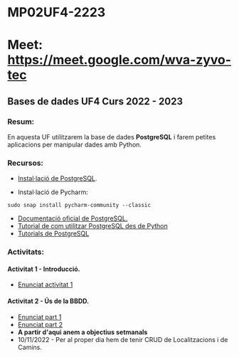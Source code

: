 # MP02UF4-2223

# Meet: https://meet.google.com/wva-zyvo-tec

## Bases de dades UF4 Curs 2022 - 2023

### Resum:

En aquesta UF utilitzarem la base de dades **PostgreSQL** i farem petites aplicacions per manipular dades amb Python.

### Recursos:

- [Instal·lació de PostgreSQL](https://dungeonofbits.com/category/postgresql.html).

- Instal·lació de Pycharm: 

```
sudo snap install pycharm-community --classic
```
- [Documentació oficial de PostgreSQL.](https://www.postgresql.org/docs/current/index.html)
- [Tutorial de com utilitzar PostgreSQL des de Python](https://dungeonofbits.com/conectar-con-una-base-de-datos-postgresql-desde-python.html)
- [Tutorials de PostgreSQL](https://www.postgresqltutorial.com/)

### Activitats:

#### Activitat 1 - Introducció.

- [Enunciat activitat 1](activitat1.md)

#### Activitat 2 - Ús de la BBDD.

- [Enunciat part 1](activitat2.md)
- [Enunciat part 2](activitat3.md)
- **A partir d'aqui anem a objectius setmanals**
- 10/11/2022 - Per al proper dia hem de tenir CRUD de Localitzacions i de Camins.


